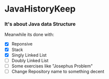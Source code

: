 # JavaHistoryKeep
### It's about Java data Structure
Meanwhile its done with: 
- [x] Reponsive
- [x] Stack
- [x] Singly Linked List
- [ ] Doubly Linked List
- [ ] Some exercises like "Josephus Problem"
- [ ] Change Repository name to something decent
